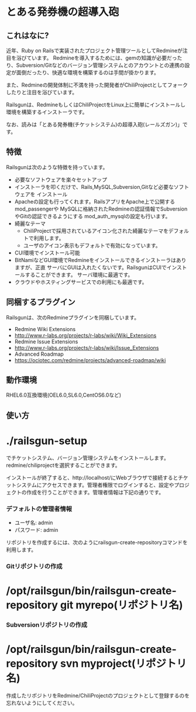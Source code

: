 # とある発券機の超導入砲

## これはなに?

近年、Ruby on Railsで実装されたプロジェクト管理ツールとしてRedmineが注目を浴びています。
Redmineを導入するためには、gemの知識が必要だったり、Subversion/Gitなどのバージョン管理システムとのアカウントとの連携の設定が面倒だったり、快適な環境を構築するのは手間が掛かります。

また、Redmineの開発体制に不満を持った開発者がChiliProjectとしてフォークしたりと注目を浴びています。

Railsgunは、RedmineもしくはChiliProjectをLinux上に簡単にインストールし環境を構築するインストーラです。

なお、読みは「とある発券機(チケットシステム)の超導入砲(レールズガン)」です。

## 特徴

Railsgunは次のような特徴を持っています。

 * 必要なソフトウェアを楽々セットアップ
  * インストーラを叩くだけで、Rails,MySQL,Subversion,Gitなど必要なソフトウェアを
    インストール
  * Apacheの設定も行ってくれます。RailsアプリをApache上で公開するmod_passengerや
    MySQLに格納されたRedmineの認証情報でSubversionやGitの認証できるようにする
    mod_auth_mysqlの設定も行います。
 * 綺麗なテーマ
   * ChiliProjectで採用されているアイコン化された綺麗なテーマをデフォルトで利用します。
   * ユーザのアイコン表示もデフォルトで有効になっています。
 * CUI環境でインストール可能
  * BitNamiなどGUI環境でRedmineをインストールできるインストーラはありますが、正直
    サーバにGUIは入れたくないです。RailsgunはCUIでインストールすることができます。
    サーバ環境に最適です。
  * クラウドやホスティングサービスでの利用にも最適です。

## 同梱するプラグイン

Railsgunは、次のRedmineプラグインを同梱しています。

 * Redmine Wiki Extensions
  * http://www.r-labs.org/projects/r-labs/wiki/Wiki_Extensions
 * Redmine Issue Extensions
  * http://www.r-labs.org/projects/r-labs/wiki/Issue_Extensions
 * Advanced Roadmap
  * https://ociotec.com/redmine/projects/advanced-roadmap/wiki

## 動作環境

RHEL6.0互換環境(OEL6.0,SL6.0,CentOS6.0など)

## 使い方

 # ./railsgun-setup

でチケットシステム、バージョン管理システムをインストールします。redmine/chiliprojectを選択することができます。

インストールが終了すると、http://localhost/にWebブラウザで接続するとチケットシステムにアクセスできます。管理者権限でログインすると、設定やプロジェクトの作成を行うことができます。管理者情報は下記の通りです。

### デフォルトの管理者情報

 * ユーザ名: admin
 * パスワード: admin

リポジトリを作成するには、次のようにrailsgun-create-repositoryコマンドを利用します。

### Gitリポジトリの作成

 # /opt/railsgun/bin/railsgun-create-repository git myrepo(リポジトリ名)

### Subversionリポジトリの作成

 # /opt/railsgun/bin/railsgun-create-repository svn myproject(リポジトリ名)

作成したリポジトリをRedmine/ChiliProjectのプロジェクトとして登録するのを忘れないようにしてください。


